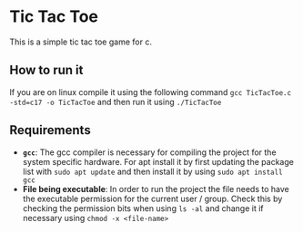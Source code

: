 # Tic Tac Toe

This is a simple tic tac toe game for c.

## How to run it

If you are on linux compile it using the following command `gcc TicTacToe.c -std=c17 -o TicTacToe` and then run it using `./TicTacToe`

## Requirements

- **`gcc`**: The gcc compiler is necessary for compiling the project for the system specific hardware. For apt install it by first updating the package list with `sudo apt update` and then install it by using `sudo apt install gcc`
- **File being executable**: In order to run the project the file needs to have the executable permission for the current user / group. Check this by checking the permission bits when using `ls -al` and change it if necessary using `chmod -x <file-name>`
